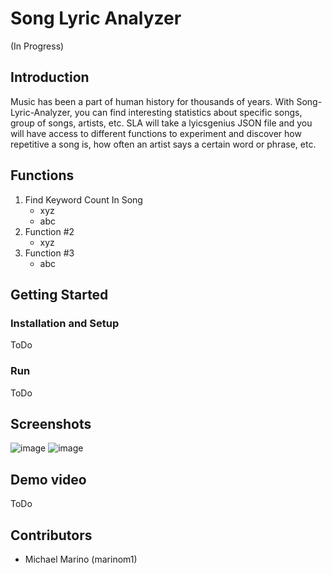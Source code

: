 # Song Lyric Analyzer

(In Progress)

## Introduction

Music has been a part of human history for thousands of years. With Song-Lyric-Analyzer, you can find interesting statistics about specific songs, group of songs, artists, etc. SLA will take a lyicsgenius JSON file and you will have access to different functions to experiment and discover how repetitive a song is, how often an artist says a certain word or phrase, etc. 

## Functions

1. Find Keyword Count In Song
	* xyz
	* abc
2. Function #2
	* xyz
3. Function #3
	* abc

## Getting Started
### Installation and Setup
ToDo
### Run
ToDo

## Screenshots
![image](https://user-images.githubusercontent.com/20889773/115944784-f2708c80-a485-11eb-8907-55460fd950ce.png)
![image](https://user-images.githubusercontent.com/20889773/115944801-12a04b80-a486-11eb-9240-570a162b068b.png)


## Demo video
ToDo

## Contributors

* Michael Marino (marinom1)
